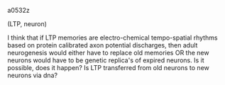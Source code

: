 a0532z

(LTP, neuron)

I think that if LTP memories are electro-chemical tempo-spatial rhythms based on protein calibrated axon potential discharges, then adult neurogenesis would either have to replace old memories OR the new neurons would have to be genetic replica's of expired neurons. Is it possible, does it happen? Is LTP transferred from old neurons to new neurons via dna?

